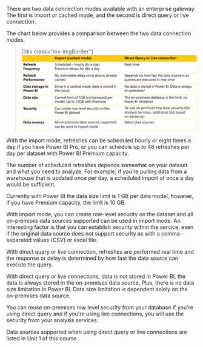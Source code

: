 There are two data connection modes available with an enterprise gateway. The first is import or cached mode, and the second is direct query or live connection.

The chart below provides a comparison between the two data connection modes.

> [!div class="mx-imgBorder"]
> [![Graphic of a chart comparing import or cached mode versus direct query or live connection mode.](../media/import-direct-query.png)](../media/import-direct-query.png#lightbox)

With the import mode, refreshes can be scheduled hourly or eight times a day if you have Power BI Pro, or you can schedule up to 48 refreshes per day per dataset with Power BI Premium capacity.

The number of scheduled refreshes depends somewhat on your dataset and what you need to analyze. For example, if you're pulling data from a warehouse that is updated once per day, a scheduled import of once a day would be sufficient.

Currently with Power BI the data size limit is 1 GB per data model, however, if you have Premium capacity, the limit is 10 GB.

With import mode, you can create row-level security on the dataset and all on-premises data sources supported can be used in import mode. An interesting factor is that you can establish security within the service, even if the original data source does not support security as with a comma-separated values (CSV) or excel file.

With direct query or live connection, refreshes are performed real time and the response or delay is determined by how fast the data source can execute the query.

With direct query or live connections, data is not stored in Power BI, the data is always stored in the on-premises data source. Plus, there is no data size limitation in Power BI. Data size limitation is dependent solely on the on-premises data source.

You can reuse on-premises row level security from your database if you're using direct query and if you're using live connections, you will use the security from your analysis services.

Data sources supported when using direct query or live connections are listed in Unit 1 of this course.